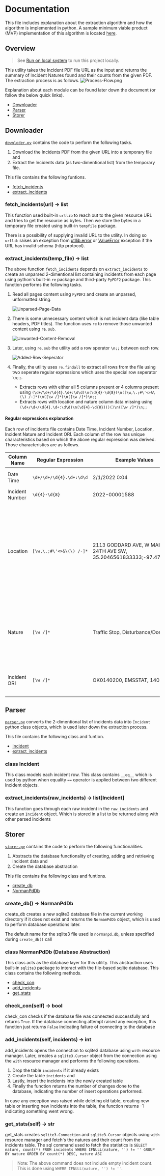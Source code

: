 # Documentation
This file includes explanation about the extraction algorithm and how the algorithm is implemented in python. A sample minimum viable product (MVP) implementation of this algorithm is located [here](../notebooks/MVP.ipynb).

## Overview
> See [Run on local system](../README.md) to run this project locally.

This utility takes the Incident PDF file URL as the input and returns the summary of Incident Natures found and their counts from the given PDF. The extraction process is as follows.
![Process-Flow.png](./resources/Process-Flow.png)

Explanation about each module can be found later down the document (or follow the below quick links).
- [Downloader](#downloader)
- [Parser](#parser)
- [Storer](#storer)

## Downloader
[`downloder.py`](../project0/downloader.py) contains the code to perform the following tasks.
1. Download the Incidents PDF from the given URL into a temporary file and
2. Extract the Incidents data (as two-dimentional list) from the temporary file.

This file contains the following funtions.
- [fetch_incidents](#fetch_incidentsurl---list)
- [extract_incidents](#extract_incidentstemp_file---list)


### fetch_incidents(url) -> list
This function used built-in `urllib` to reach out to the given resource URL and tries to get the resource as bytes. Then we store the bytes in a temporary file created using built-in `tempfile` package.

There is a possibility of supplying invalid URL to the utility. In doing so `urllib` raises an exception from [utllib.error](https://docs.python.org/3/library/urllib.error.html#module-urllib.error) or [ValueError](https://docs.python.org/3/library/exceptions.html#ValueError) exception if the URL has invalid schema (http protocol).

### extract_incidents(temp_file) -> list
The above function `fetch_incidents` depends on `extract_incidents` to create an unparsed 2-dimentional list containing incidents from each page using python's built-in `re` package and third-party `PyPDF2` package. This function performs the following tasks.

1. Read all pages content using `PyPDF2` and create an unparsed, unformatted string.

    ![Unparsed-Page-Data](./resources/Downloader-P1.png)
2. There is some unnecessary content which is not incident data (like table headers, PDF titles). The function uses `re` to remove those unwanted content using `re.sub`.

    ![Unwanted-Content-Removal](./resources/Downloader-P2.png)
3. Later, using `re.sub` the utility add a row sperator `\n;;` between each row.

    ![Added-Row-Seperator](./resources/Downloader-P3.png)
4. Finally, the utility uses `re.findall` to extract all rows from the file using two seperate regular expressions which uses the special row seperator `\n;;`.
    * Extracts rows with either all 5 columns present or 4 columns present using `(\d+/\d+/\d{4}.\d+:\d\d)\n(\d{4}-\d{8})\n([\w,\.;#\'<>&\(\) /-]*)\n([\w /]*)\n([\w /]*)\n;;`
    * Extracts rows with location and nature column data missing using `(\d+/\d+/\d{4}.\d+:\d\d)\n(\d{4}-\d{8})()()\n([\w /]*)\n;;`

#### Regular expressions explanation
Each row of incidents file contains Date Time, Incident Number, Location, Incident Nature and Incident ORI. Each column of the row has unique characteristics based on which the above regular expression was derived. Those characteristics are as follows.

| Column Name  | Regular Expression  | Example Values | Comment |
|-----------|----------|-------------|-------------|
|Date Time|`\d+/\d+/\d{4}.\d+:\d\d`|2/1/2022 0:04|Fixed datetime format|
|Incident Number|`\d{4}-\d{8}`|2022-00001588|Fixed format|
|Location|`[\w,\.;#\'<>&\(\) /-]*`|2113 GODDARD AVE, W MAIN ST / 24TH AVE SW, 35.2046561833333;-97.4720664|Contains numbers, alphabets (uppercase), spaces and special characters (including `,.;#<>'&()-`). This [Sample File](../tests/resources/sample.pdf) contains some such possible special characters|
|Nature|`[\w /]*`|Traffic Stop, Disturbance/Domestic |Contains alphabets (lowercase and uppercase) along with space and slash (`/`) special character|
|Incident ORI|`[\w /]*`|OK0140200, EMSSTAT, 14005|Contains alphabets (uppercase) and numbers|

## Parser
[`parser.py`](../project0/parser.py) converts the 2-dimentional list of incidents data into `Incident` python class objects, which is used later down the extraction process.

This file contains the following class and funtion.
- [Incident](#class-incident)
- [extract_incidents](#extract_incidentsraw_incidents---listincident)

### class Incident
This class models each incident row. This class contains `__eq__` which is used by python when equality `==` operator is applied between two different Incident objects.

### extract_incidents(raw_incidents) -> list[Incident]
This function goes through each raw incident in the `raw_incidents` and create an `Incident` object. Which is stored in a list to be returned along with other parsed incidents

## Storer
[`storer.py`](../project0/storer.py) contains the code to perform the following functionalities.
1. Abstracts the database functionality of creating, adding and retrieving incident data and
2. Create the database abstraction

This file contains the following class and funtions.
- [create_db](#create_db---normanpddb)
- [NormanPdDb](#class-normanpddb-database-abstraction)

### create_db() -> NormanPdDb
create_db creates a new sqlite3 database file in the current working directory if it does not exist and returns the `NormanPdDb` object, which is used to perform database operations later.

The default name for the sqlite3 file used is `normanpd.db`, unless specified during `create_db()` call

### class NormanPdDb (Database Abstraction)
This class acts as the database layer for this utility. This abstraction uses built-in `sqlite3` package to interact with the file-based sqlite database. This class contains the following methods.
- [check_con](#check_conself---bool)
- [add_incidents](#add_incidentsself-incidents---int)
- [get_stats](#get_statsself---str)

### check_con(self) -> bool
check_con checks if the database file was connected successfully and returns `True`. If the database connecting attempt raised any exception, this function just returns `False` indicating failure of connecting to the database

### add_incidents(self, incidents) -> int
add_incidents opens the connection to sqlite3 database using `with` resource manager. Later, creates a `sqlite3.Cursor` object from the connection using the `with` resource manager and performs the following operations.
1. Drop the table `incidents` if it already exists
2. Create the table `incidents` and
3. Lastly, insert the incidents into the newly created table
4. Finally the function returns the number of changes done to the database, indicating the number of insert operations performed.

In case any exception was raised while deleting old table, creating new table or inserting new incidents into the table, the function returns -1 indicating something went wrong.

### get_stats(self) -> str
get_stats creates `sqlite3.Connection` and `sqlite3.Cursor` objects using `with` resource manager and fetch's the natures and their count from the incidents table. The sql command used to fetch the statistics is `SELECT nature, count(*) FROM incidents WHERE IFNULL(nature, '') != '' GROUP BY nature ORDER BY count(*) DESC, nature ASC`

> Note: The above command does not include empty incident count. This is done using `WHERE IFNULL(nature, '') != ''`.

